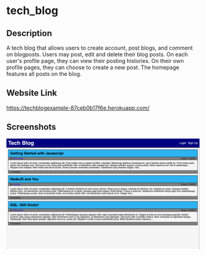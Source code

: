 # tech_blog

## Description
A tech blog that allows users to create account, post blogs, and comment on blogposts.  Users may post, edit and delete their blog posts.  On each user's profile page, they can view their posting histories.  On their own profile pages, they can choose to create a new post.  The homepage features all posts on the blog.

## Website Link
https://techblogexample-87ceb0b17f6e.herokuapp.com/

## Screenshots
![Homepage](./assets/images/tech_blog_screenshot.png)